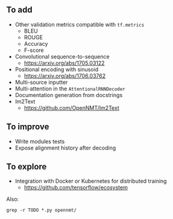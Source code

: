 ## To add

* Other validation metrics compatible with `tf.metrics`
  * BLEU
  * ROUGE
  * Accuracy
  * F-score
* Convolutional sequence-to-sequence
  * https://arxiv.org/abs/1705.03122
* Positional encoding with sinusoid
  * https://arxiv.org/abs/1706.03762
* Multi-source inputter
* Multi-attention in the `AttentionalRNNDecoder`
* Documentation generation from docstrings
* Im2Text
  * https://github.com/OpenNMT/Im2Text

## To improve

* Write modules tests
* Expose alignment history after decoding

## To explore

* Integration with Docker or Kubernetes for distributed training
  * https://github.com/tensorflow/ecosystem

Also:

```
grep -r TODO *.py opennmt/
```
